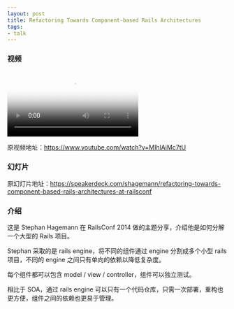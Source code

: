 ```yaml
---
layout: post
title: Refactoring Towards Component-based Rails Architectures
tags:
- talk
---
```


### 视频

<video class="video" poster="/assets/Refactoring-Towards-Component-based-Rails-Architectures/poster.jpg" preload controls>
  <source src="/assets/Refactoring-Towards-Component-based-Rails-Architectures/video.webm" type="video/webm">
  <source src="/assets/Refactoring-Towards-Component-based-Rails-Architectures/video.mp4" type="video/mp4">
</video>

原视频地址：<https://www.youtube.com/watch?v=MIhlAiMc7tU>

### 幻灯片

<div class="slideshow" data-slide-name="Refactoring-Towards-Component-based-Rails-Architectures"
data-slide-start="0" data-slide-end="96"></div>

原幻灯片地址：<https://speakerdeck.com/shagemann/refactoring-towards-component-based-rails-architectures-at-railsconf>

### 介绍

这是 Stephan Hagemann 在 RailsConf 2014
做的主题分享，介绍他是如何分解一个大型的 Rails 项目。

Stephan 采取的是 rails engine，将不同的组件通过 engine 分割成多个小型
rails 项目，不同的 engine 之间只有单向的依赖以降低复杂度。

每个组件都可以包含 model / view / controller，组件可以独立测试。

相比于 SOA，通过 rails engine
可以只有一个代码仓库，只需一次部署，重构也更方便，组件之间的依赖也更易于管理。
